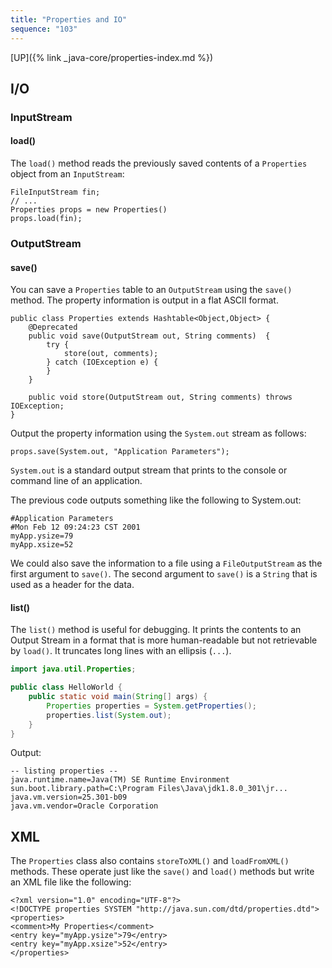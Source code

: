 ```yaml
---
title: "Properties and IO"
sequence: "103"
---
```


[UP]({% link _java-core/properties-index.md %})

## I/O

### InputStream

#### load()

The `load()` method reads the previously saved contents of a `Properties` object from an `InputStream`:

```text
FileInputStream fin;
// ...
Properties props = new Properties()
props.load(fin);
```

### OutputStream

#### save()

You can save a `Properties` table to an `OutputStream` using the `save()` method.
The property information is output in a flat ASCII format. 

```text
public class Properties extends Hashtable<Object,Object> {
    @Deprecated
    public void save(OutputStream out, String comments)  {
        try {
            store(out, comments);
        } catch (IOException e) {
        }
    }

    public void store(OutputStream out, String comments) throws IOException;
}
```

Output the property information using the `System.out` stream as follows:

```text
props.save(System.out, "Application Parameters");
```

`System.out` is a standard output stream that prints to the console or command line of an application.

The previous code outputs something like the following to System.out:

```text
#Application Parameters
#Mon Feb 12 09:24:23 CST 2001
myApp.ysize=79
myApp.xsize=52
```

We could also save the information to a file using a `FileOutputStream` as the first argument to `save()`.
The second argument to `save()` is a `String` that is used as a header for the data.

#### list()

The `list()` method is useful for debugging.
It prints the contents to an Output Stream in a format that is more human-readable but not retrievable by `load()`.
It truncates long lines with an ellipsis (`...`).

```java
import java.util.Properties;

public class HelloWorld {
    public static void main(String[] args) {
        Properties properties = System.getProperties();
        properties.list(System.out);
    }
}
```

Output:

```text
-- listing properties --
java.runtime.name=Java(TM) SE Runtime Environment
sun.boot.library.path=C:\Program Files\Java\jdk1.8.0_301\jr...
java.vm.version=25.301-b09
java.vm.vendor=Oracle Corporation
```

## XML

The `Properties` class also contains `storeToXML()` and `loadFromXML()` methods.
These operate just like the `save()` and `load()` methods but write an XML file like the following:

```text
<?xml version="1.0" encoding="UTF-8"?>
<!DOCTYPE properties SYSTEM "http://java.sun.com/dtd/properties.dtd">
<properties>
<comment>My Properties</comment>
<entry key="myApp.ysize">79</entry>
<entry key="myApp.xsize">52</entry>
</properties>
```
